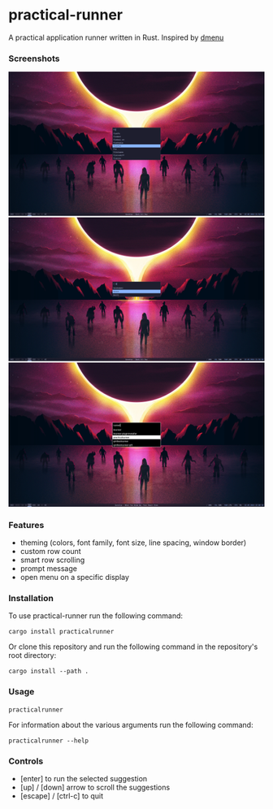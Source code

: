 # practical-runner

A practical application runner written in Rust. Inspired by [dmenu](https://tools.suckless.org/dmenu/)


### Screenshots
![Screenshot 1](screenshots/screenshot-1716407683.webp)
![Screenshot 2](screenshots/screenshot-1716407811.webp)
![Screenshot 3](screenshots/screenshot-1716408039.webp)


### Features
- theming (colors, font family, font size, line spacing, window border)
- custom row count
- smart row scrolling
- prompt message
- open menu on a specific display


### Installation
To use practical-runner run the following command:
```console
cargo install practicalrunner
```
Or clone this repository and run the following command in the repository's root directory:
```console
cargo install --path .
```


### Usage
```console
practicalrunner
```
For information about the various arguments run the following command:
```console
practicalrunner --help
```


### Controls
- [enter] to run the selected suggestion
- [up] / [down] arrow to scroll the suggestions
- [escape] / [ctrl-c] to quit
